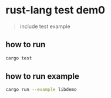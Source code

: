 # rust-lang  test dem0
> include test example
## how to run 
```bash
cargo test
```
## how to run example
```bash
cargo run --example libdemo
```